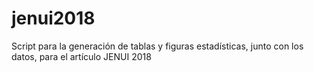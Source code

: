 # jenui2018
Script para la generación de tablas y figuras estadísticas, junto con los datos, para el artículo JENUI 2018
